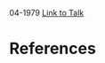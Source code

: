 

04-1979
[Link to Talk](https://www.churchofjesuschrist.org/study/general-conference/1979/04/saturday-morning-session?lang=eng)



# References
